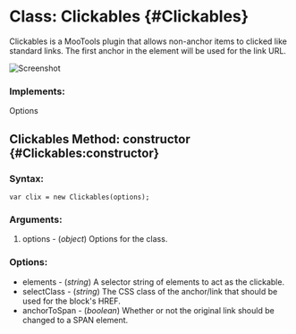 Class: Clickables {#Clickables}
=========================================

Clickables is a MooTools plugin that allows non-anchor items to clicked like standard links.  The first anchor in the element will be used for the link URL.


![Screenshot](http://davidwalsh.name/dw-content/scrollspy.png)

### Implements:

Options




Clickables Method: constructor {#Clickables:constructor}
-------------------------------------------------------------------


### Syntax:

	var clix = new Clickables(options);

### Arguments:

1. options - (*object*) Options for the class.

### Options:

* elements - (*string*) A selector string of elements to act as the clickable.
* selectClass - (*string*) The CSS class of the anchor/link that should be used for the block's HREF.
* anchorToSpan - (*boolean*) Whether or not the original link should be changed to a SPAN element.